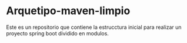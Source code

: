 # Arquetipo-maven-limpio
Este es un repositorio que contiene la estrucctura inicial para realizar un proyecto spring boot dividido en modulos.
